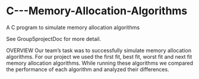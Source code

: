 # C---Memory-Allocation-Algorithms
A C program to simulate memory allocation algorithms

See Group5projectDoc for more detail.

OVERVIEW
Our team’s task was to successfully simulate memory allocation algorithms. For
our project we used the first fit, best fit, worst fit and next fit memory allocation
algorithms. While running these algorithms we compared the performance of each
algorithm and analyzed their differences.
